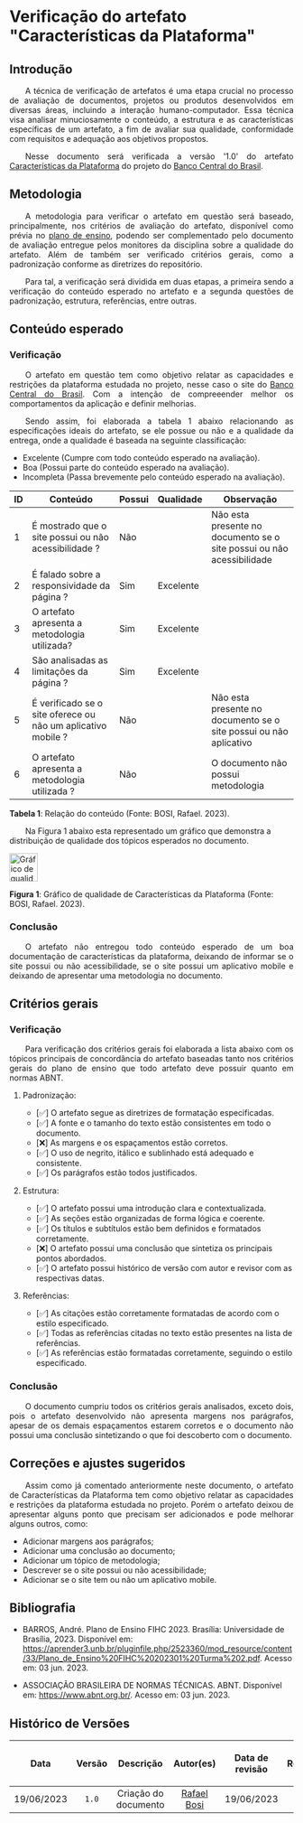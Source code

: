 <div class="body">

# Verificação do artefato "Características da Plataforma"

## Introdução

<div align="justify">

&emsp;&emsp;A técnica de verificação de artefatos é uma etapa crucial no processo de avaliação de documentos, projetos ou produtos desenvolvidos em diversas áreas, incluindo a interação humano-computador. Essa técnica visa analisar minuciosamente o conteúdo, a estrutura e as características específicas de um artefato, a fim de avaliar sua qualidade, conformidade com requisitos e adequação aos objetivos propostos.

&emsp;&emsp;Nesse documento será verificada a versão '1.0' do artefato <a href="https://interacao-humano-computador.github.io/2023.1-BancoCentral/#/analise_requisitos/caracteristicas_da_plataforma.md">Características da Plataforma</a> do projeto do <a href="https://interacao-humano-computador.github.io/2023.1-BancoCentral/">Banco Central do Brasil</a>.

</div>

## Metodologia

<div align="justify">

&emsp;&emsp;A metodologia para verificar o artefato em questão será baseado, principalmente, nos critérios de avaliação do artefato, disponível como prévia no [plano de ensino](https://aprender3.unb.br/pluginfile.php/2523360/mod_resource/content/33/Plano_de_Ensino%20FIHC%20202301%20Turma%202.pdf), podendo ser complementado pelo documento de avaliação entregue pelos monitores da disciplina sobre a qualidade do artefato. Além de também ser verificado critérios gerais, como a padronização conforme as diretrizes do repositório.

&emsp;&emsp;Para tal, a verificação será dividida em duas etapas, a primeira sendo a verificação do conteúdo esperado no artefato e a segunda questões de padronização, estrutura, referências, entre outras.

</div>

## Conteúdo esperado

### Verificação

<div align="justify">

&emsp;&emsp;O artefato em questão tem como objetivo relatar as capacidades e restrições da plataforma estudada no projeto, nesse caso o site do <a href="https://www.bcb.gov.br/">Banco Central do Brasil</a>. Com a intenção de compreeender melhor os comportamentos da aplicação e definir melhorias.

&emsp;&emsp;Sendo assim, foi elaborada a tabela 1 abaixo relacionando as especificações ideais do artefato, se ele possue ou não e a qualidade da entrega, onde a qualidade é baseada na seguinte classificação:

- Excelente (Cumpre com todo conteúdo esperado na avaliação).
- Boa (Possui parte do conteúdo esperado na avaliação).
- Incompleta (Passa brevemente pelo conteúdo esperado na avaliação).

</div>

| ID | Conteúdo | Possui | Qualidade | Observação |
| - | - | - | - | - |
| 1 | É mostrado que o site possui ou não acessibilidade ? | Não |  | Não esta presente no documento se o site possui ou não acessibilidade |
| 2 | É falado sobre a responsividade da página ? | Sim | Excelente |  |
| 3 | O artefato apresenta a metodologia utilizada? | Sim | Excelente |  |
| 4 | São analisadas as limitações da página ? | Sim | Excelente |  |
| 5 | É verificado se o site oferece ou não um aplicativo mobile ? | Não |  | Não esta presente no documento se o site possui ou não aplicativo |
| 6 | O artefato apresenta a metodologia utilizada ? | Não |  | O documento não possui metodologia |

<b>Tabela 1</b>: Relação do conteúdo (Fonte: BOSI, Rafael. 2023).

&emsp;&emsp;Na Figura 1 abaixo esta representado um gráfico que demonstra a distribuição de qualidade dos tópicos esperados no documento.

<img src="https://raw.githubusercontent.com/Interacao-Humano-Computador/2023.1-VideoLAN/main/docs/img/verificacao/ponto_controle_3/qualidade_caracteristicas_plataforma" alt="Gráfico de qualidade de Características da Plataforma" width=50px>

<b>Figura 1</b>: Gráfico de qualidade de Características da Plataforma (Fonte: BOSI, Rafael. 2023).

### Conclusão

<div align="justify">

&emsp;&emsp;O artefato não entregou todo conteúdo esperado de um boa documentação de características da plataforma, deixando de informar se o site possui ou não acessibilidade, se o site possui um aplicativo mobile e deixando de apresentar uma metodologia no documento.

</div>

## Critérios gerais

### Verificação

<div align="justify">

&emsp;&emsp;Para verificação dos critérios gerais foi elaborada a lista abaixo com os tópicos principais de concordância do artefato baseadas tanto nos critérios gerais do plano de ensino que todo artefato deve possuir quanto em normas ABNT.

</div>

1. Padronização:
   - [✅] O artefato segue as diretrizes de formatação especificadas.
   - [✅] A fonte e o tamanho do texto estão consistentes em todo o documento.
   - [❌] As margens e os espaçamentos estão corretos.
   - [✅] O uso de negrito, itálico e sublinhado está adequado e consistente.
   - [✅] Os parágrafos estão todos justificados.

2. Estrutura:
   - [✅] O artefato possui uma introdução clara e contextualizada.
   - [✅] As seções estão organizadas de forma lógica e coerente.
   - [✅] Os títulos e subtítulos estão bem definidos e formatados corretamente.
   - [❌] O artefato possui uma conclusão que sintetiza os principais pontos abordados.
   - [✅] O artefato possui histórico de versão com autor e revisor com as respectivas datas.

3. Referências:
   - [✅] As citações estão corretamente formatadas de acordo com o estilo especificado.
   - [✅] Todas as referências citadas no texto estão presentes na lista de referências.
   - [✅] As referências estão formatadas corretamente, seguindo o estilo especificado.

### Conclusão

<div align="justify">

&emsp;&emsp;O documento cumpriu todos os critérios gerais analisados, exceto dois, pois o artefato desenvolvido não apresenta margens nos parágrafos, apesar de os demais espaçamentos estarem corretos e o documento não possui uma conclusão sintetizando o que foi descoberto com o documento.

</div>

## Correções e ajustes sugeridos

<div align="justify">

&emsp;&emsp;Assim como já comentado anteriormente neste documento, o artefato de Características da Plataforma tem como objetivo relatar as capacidades e restrições da plataforma estudada no projeto. Porém o artefato deixou de apresentar alguns ponto que precisam ser adicionados e pode melhorar alguns outros, como:

- Adicionar margens aos parágrafos;
- Adicionar uma conclusão ao documento;
- Adicionar um tópico de metodologia;
- Descrever se o site possui ou não acessibilidade;
- Adicionar se o site tem ou não um aplicativo mobile.

</div>

## Bibliografia

- BARROS, André. Plano de Ensino FIHC 2023. Brasília: Universidade de Brasília, 2023. Disponível em: <https://aprender3.unb.br/pluginfile.php/2523360/mod_resource/content/33/Plano_de_Ensino%20FIHC%20202301%20Turma%202.pdf>. Acesso em: 03 jun. 2023.

- ASSOCIAÇÃO BRASILEIRA DE NORMAS TÉCNICAS. ABNT. Disponível em: <https://www.abnt.org.br/>. Acesso em: 03 jun. 2023.


## Histórico de Versões

| <p align="center">Data</p> | <p align="center">Versão</p> | <p align="center">Descrição</p> | <p align="center">Autor(es)</p> | <p align="center">Data de revisão</p> | <p align="center">Revisor(es)</p> |
| :-: | :-: | :-: | :-: | :-: | :-: |
| 19/06/2023 | `1.0` | Criação do documento | [Rafael Bosi](https://github.com/strangeunit28) | 19/06/2023 | [Giovanni Alvissus](https://github.com/giovanni1106) |

</div>